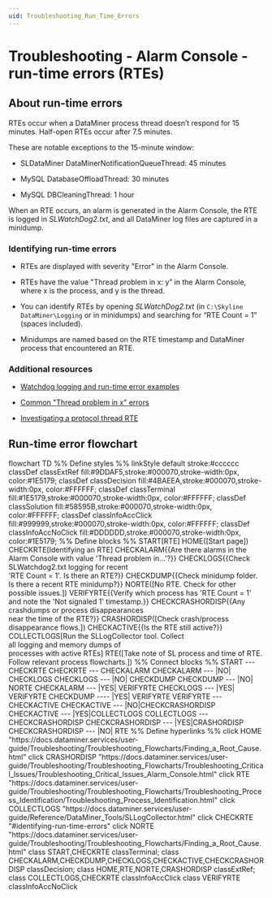 ```yaml
---
uid: Troubleshooting_Run_Time_Errors
---
```


# Troubleshooting - Alarm Console - run-time errors (RTEs)

## About run-time errors

RTEs occur when a DataMiner process thread doesn’t respond for 15 minutes. Half-open RTEs occur after 7.5 minutes.

These are notable exceptions to the 15-minute window:

- SLDataMiner DataMinerNotificationQueueThread: 45 minutes

- MySQL DatabaseOffloadThread: 30 minutes

- MySQL DBCleaningThread: 1 hour

When an RTE occurs, an alarm is generated in the Alarm Console, the RTE is logged in *SLWatchDog2.txt*, and all DataMiner log files are captured in a minidump.

### Identifying run-time errors

- RTEs are displayed with severity "Error" in the Alarm Console.

- RTEs have the value "Thread problem in x: y” in the Alarm Console, where x is the process, and y is the thread.

- You can identify RTEs by opening *SLWatchDog2.txt* (in `C:\Skyline DataMiner\Logging` or in minidumps) and searching for “RTE Count = 1” (spaces included).

- Minidumps are named based on the RTE timestamp and DataMiner process that encountered an RTE.

### Additional resources

- [Watchdog logging and run-time error examples](xref:Watchdog_logging)

- [Common "Thread problem in x" errors](xref:Thread_problem_in_x)

- [Investigating a protocol thread RTE](xref:Investigating_a_protocol_thread_RTE)

## Run-time error flowchart

<div class="mermaid">
flowchart TD
%% Define styles %%
linkStyle default stroke:#cccccc
classDef classExtRef fill:#9DDAF5,stroke:#000070,stroke-width:0px, color:#1E5179;
classDef classDecision fill:#4BAEEA,stroke:#000070,stroke-width:0px, color:#FFFFFF;
classDef classTerminal fill:#1E5179,stroke:#000070,stroke-width:0px, color:#FFFFFF;
classDef classSolution fill:#58595B,stroke:#000070,stroke-width:0px, color:#FFFFFF;
classDef classInfoAccClick fill:#999999,stroke:#000070,stroke-width:0px, color:#FFFFFF;
classDef classInfoAccNoClick fill:#DDDDDD,stroke:#000070,stroke-width:0px, color:#1E5179;
%% Define blocks %%
START[RTE]
HOME([Start page])
CHECKRTE[Identifying an RTE]
CHECKALARM{{Are there alarms in the Alarm Console with value 'Thread problem in...'?}}
CHECKLOGS{{Check SLWatchdog2.txt logging for recent<br/> 'RTE Count = 1'. Is there an RTE?}}
CHECKDUMP{{Check minidump folder.<br/>Is there a recent RTE minidump?}}
NORTE([No RTE. Check for other possible issues.])
VERIFYRTE{{Verify which process has 'RTE Count = 1'<br/> and note the 'Not signaled 1' timestamp.}}
CHECKCRASHORDISP{{Any crashdumps or process disappearances<br/> near the time of the RTE?}}
CRASHORDISP([Check crash/process disappearance flows.])
CHECKACTIVE{{Is the RTE still active?}}
COLLECTLOGS[Run the SLLogCollector tool. Collect<br/>all logging and memory dumps of<br/>processes with active RTEs]
RTE([Take note of SL process and time of RTE.<br/>Follow relevant process flowcharts.])
%% Connect blocks %%
START --- CHECKRTE
CHECKRTE --- CHECKALARM
CHECKALARM --- |NO| CHECKLOGS
CHECKLOGS --- |NO| CHECKDUMP
CHECKDUMP --- |NO| NORTE
CHECKALARM --- |YES| VERIFYRTE
CHECKLOGS --- |YES| VERIFYRTE
CHECKDUMP ---- |YES| VERIFYRTE
VERIFYRTE --- CHECKACTIVE
CHECKACTIVE --- |NO|CHECKCRASHORDISP
CHECKACTIVE --- |YES|COLLECTLOGS
COLLECTLOGS --- CHECKCRASHORDISP
CHECKCRASHORDISP --- |YES|CRASHORDISP
CHECKCRASHORDISP --- |NO| RTE
%% Define hyperlinks %%
click HOME "https://docs.dataminer.services/user-guide/Troubleshooting/Troubleshooting_Flowcharts/Finding_a_Root_Cause.html"
click CRASHORDISP "https://docs.dataminer.services/user-guide/Troubleshooting/Troubleshooting_Flowcharts/Troubleshooting_Critical_Issues/Troubleshooting_Critical_Issues_Alarm_Console.html"
click RTE "https://docs.dataminer.services/user-guide/Troubleshooting/Troubleshooting_Flowcharts/Troubleshooting_Process_Identification/Troubleshooting_Process_Identification.html"
click COLLECTLOGS "https://docs.dataminer.services/user-guide/Reference/DataMiner_Tools/SLLogCollector.html"
click CHECKRTE "#identifying-run-time-errors"
click NORTE "https://docs.dataminer.services/user-guide/Troubleshooting/Troubleshooting_Flowcharts/Finding_a_Root_Cause.html"
class START,CHECKRTE classTerminal;
class CHECKALARM,CHECKDUMP,CHECKLOGS,CHECKACTIVE,CHECKCRASHORDISP classDecision;
class HOME,RTE,NORTE,CRASHORDISP classExtRef;
class COLLECTLOGS,CHECKRTE classInfoAccClick
class VERIFYRTE classInfoAccNoClick
</div>
